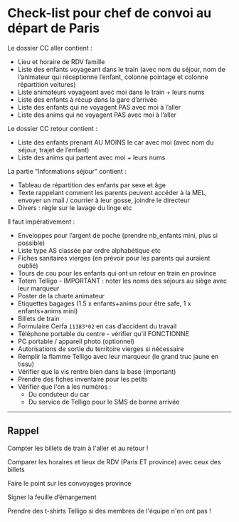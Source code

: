 # Check-list pour chef de convoi au départ de Paris

Le dossier CC aller contient :
+ Lieu et horaire de RDV famille
+ Liste des enfants voyageant dans le train (avec nom du séjour, nom de l’animateur qui réceptionne l’enfant, colonne pointage et colonne répartition voitures)
+ Liste animateurs voyageant avec moi dans le train + leurs nums
+ Liste des enfants à récup dans la gare d’arrivée
+ Liste des enfants qui ne voyagent PAS avec moi à l’aller
+ Liste des anims qui ne voyagent PAS avec moi à l’aller

Le dossier CC retour contient :
+ Liste des enfants prenant AU MOINS le car avec moi (avec nom du séjour, trajet de l’enfant)
+ Liste des anims qui partent avec moi + leurs nums

La partie “Informations séjour” contient :
+ Tableau de répartition des enfants par sexe et âge
+ Texte rappelant comment les parents peuvent accéder à la MEL, envoyer un mail / courrier à leur gosse, joindre le directeur
+ Divers : règle sur le lavage du linge etc

Il faut impérativement :
+ Enveloppes pour l’argent de poche (prendre nb_enfants mini, plus si possible)
+ Liste type AS classée par ordre alphabétique etc
+ Fiches sanitaires vierges (en prévoir pour les parents qui auraient oublié)
+ Tours de cou pour les enfants qui ont un retour en train en province
+ Totem Telligo - IMPORTANT : noter les noms des séjours au siège avec leur marqueur
+ Poster de la charte animateur
+ Etiquettes bagages (1.5 x enfants+anims pour être safe, 1 x enfants+anims mini)
+ Billets de train
+ Formulaire Cerfa `11383*02` en cas d’accident du travail
+ Téléphone portable du centre - vérifier qu'il FONCTIONNE
+ PC portable / appareil photo (optionnel)
+ Autorisations de sortie du territoire vierges si nécessaire
+ Remplir la flamme Telligo avec leur marqueur (le grand truc jaune en tissu)
+ Vérifier que la vis rentre bien dans la base (important)
+ Prendre des fiches inventaire pour les petits
+ Vérifier que l'on a les numéros :
    + Du conduteur du car
    + Du service de Telligo pour le SMS de bonne arrivée

----

## Rappel

Compter les billets de train à l'aller et au retour !

Comparer les horaires et lieux de RDV (Paris ET province) avec ceux des billets

Faire le point sur les convoyages province

Signer la feuille d’émargement

Prendre des t-shirts Telligo si des membres de l'équipe n'en ont pas !